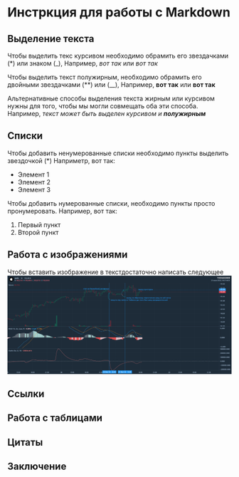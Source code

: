 # Инстркция для работы с Markdown

## Выделение текста

Чтобы выделить текс курсивом необходимо обрамить его звездачками (*) или знаком (_), Например, *вот так* или _вот так_ 

Чтобы выделить текст полужирным, необходимо обрамить его двойными звездачками (**) или (__), Например, **вот так** или __вот так__

Альтернативные способы выделения текста жирным или курсивом нужны для того, чтобы мы могли совмещать оба эти способа.
Например, _текст может быть выделен курсивом и **полужирным**_

## Списки

Чтобы добавить ненумерованные списки необходимо пункты выделить звездочкой (*)
Наприметр, вот так:
* Элемент 1
* Элемент 2
* Элемент 3

Чтобы добавить нумерованные списки, необходимо пункты просто пронумеровать.
Например, вот так:
1. Первый пункт
2. Второй пункт



## Работа с изображениями

Чтобы вставить изображение в текстдостаточно написать следующее ![Примет, это акция эпл](AAPL_15_2022-07-21_18-21-00.png)

## Ссылки

## Работа с таблицами

## Цитаты 

## Заключение